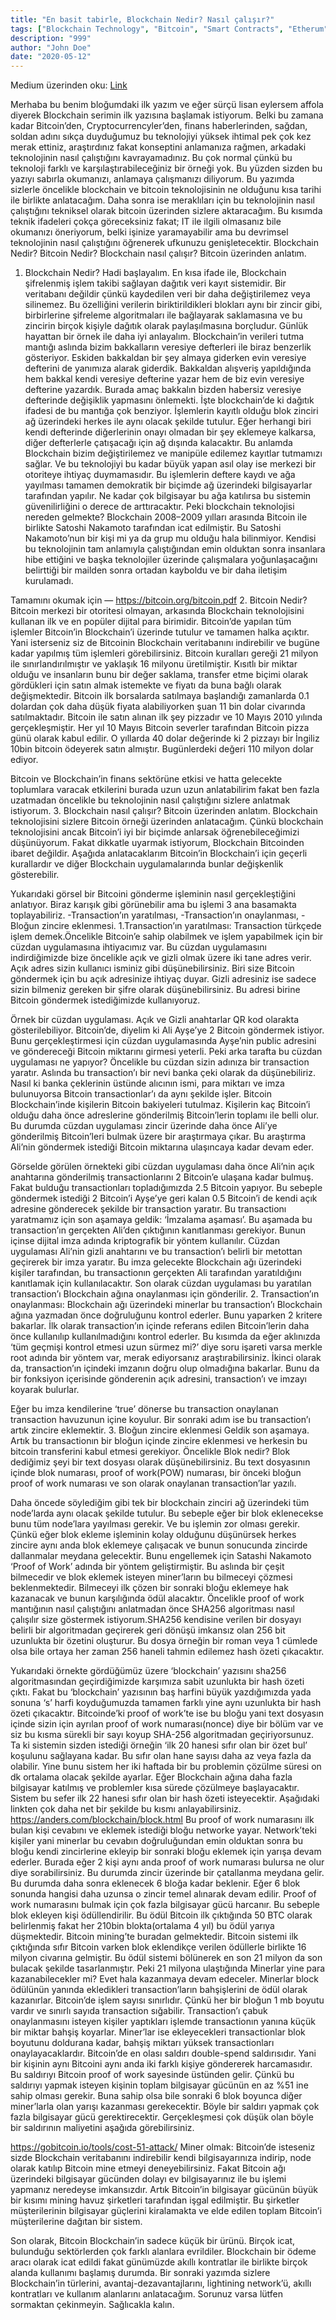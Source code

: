 ```yaml
---
title: "En basit tabirle, Blockchain Nedir? Nasıl çalışır?"
tags: ["Blockchain Technology", "Bitcoin", "Smart Contracts", "Etherum"]
description: "999"
author: "John Doe"
date: "2020-05-12"
---
```

Medium üzerinden oku: 
[Link](https://medium.com/@athelvaci/en-basit-tabirle-blockchain-nedir-nas%C4%B1l-%C3%A7al%C4%B1%C5%9F%C4%B1r-aeb8af992d3)

Merhaba bu benim bloğumdaki ilk yazım ve eğer sürçü lisan eylersem affola diyerek Blockchain serimin ilk yazısına başlamak istiyorum.
Belki bu zamana kadar Bitcoin’den, Cryptocurrencyler’den, finans haberlerinden, sağdan, soldan adını sıkça duyduğumuz bu teknolojiyi yüksek ihtimal pek çok kez merak ettiniz, araştırdınız fakat konseptini anlamanıza rağmen, arkadaki teknolojinin nasıl çalıştığını kavrayamadınız. Bu çok normal çünkü bu teknoloji farklı ve karşılaştırabileceğiniz bir örneği yok. Bu yüzden sizden bu yazıyı sabırla okumanızı, anlamaya çalışmanızı diliyorum.
Bu yazımda sizlerle öncelikle blockchain ve bitcoin teknolojisinin ne olduğunu kısa tarihi ile birlikte anlatacağım. Daha sonra ise meraklıları için bu teknolojinin nasıl çalıştığını tekniksel olarak bitcoin üzerinden sizlere aktaracağım. Bu kısımda teknik ifadeleri çokça göreceksiniz fakat; IT ile ilgili olmasanız bile okumanızı öneriyorum, belki işinize yaramayabilir ama bu devrimsel teknolojinin nasıl çalıştığını öğrenerek ufkunuzu genişletecektir.
Blockchain Nedir?
Bitcoin Nedir?
Blockchain nasıl çalışır? Bitcoin üzerinden anlatım.
1. Blockchain Nedir?
Hadi başlayalım. En kısa ifade ile, Blockchain şifrelenmiş işlem takibi sağlayan dağıtık veri kayıt sistemidir. Bir veritabanı değildir çünkü kaydedilen veri bir daha değiştirilemez veya silinemez. Bu özelliğini verilerin biriktirildikleri blokları aynı bir zincir gibi, birbirlerine şifreleme algoritmaları ile bağlayarak saklamasına ve bu zincirin birçok kişiyle dağıtık olarak paylaşılmasına borçludur. Günlük hayattan bir örnek ile daha iyi anlayalım.
Blockchain’in verileri tutma mantığı aslında bizim bakkalların veresiye defterleri ile biraz benzerlik gösteriyor. Eskiden bakkaldan bir şey almaya giderken evin veresiye defterini de yanımıza alarak giderdik. Bakkaldan alışveriş yapıldığında hem bakkal kendi veresiye defterine yazar hem de biz evin veresiye defterine yazardık. Burada amaç bakkalın bizden habersiz veresiye defterinde değişiklik yapmasını önlemekti. İşte blockchain’de ki dağıtık ifadesi de bu mantığa çok benziyor. İşlemlerin kayıtlı olduğu blok zinciri ağ üzerindeki herkes ile aynı olacak şekilde tutulur. Eğer herhangi biri kendi defterinde diğerlerinin onayı olmadan bir şey eklemeye kalkarsa, diğer defterlerle çatışacağı için ağ dışında kalacaktır.
Bu anlamda Blockchain bizim değiştirilemez ve manipüle edilemez kayıtlar tutmamızı sağlar. Ve bu teknolojiyi bu kadar büyük yapan asıl olay ise merkezi bir otoriteye ihtiyaç duymamasıdır. Bu işlemlerin deftere kaydı ve ağa yayılması tamamen demokratik bir biçimde ağ üzerindeki bilgisayarlar tarafından yapılır. Ne kadar çok bilgisayar bu ağa katılırsa bu sistemin güvenilirliğini o derece de arttıracaktır.
Peki blockchain teknolojisi nereden gelmekte?
Blockchain 2008–2009 yılları arasında Bitcoin ile birlikte Satoshi Nakamoto tarafından icat edilmiştir. Bu Satoshi Nakamoto’nun bir kişi mi ya da grup mu olduğu hala bilinmiyor. Kendisi bu teknolojinin tam anlamıyla çalıştığından emin olduktan sonra insanlara hibe ettiğini ve başka teknolojiler üzerinde çalışmalara yoğunlaşacağını belirttiği bir mailden sonra ortadan kayboldu ve bir daha iletişim kurulamadı.

Tamamını okumak için — https://bitcoin.org/bitcoin.pdf
2. Bitcoin Nedir?
Bitcoin merkezi bir otoritesi olmayan, arkasında Blockchain teknolojisini kullanan ilk ve en popüler dijital para birimidir. Bitcoin’de yapılan tüm işlemler Bitcoin’in Blockchain’i üzerinde tutulur ve tamamen halka açıktır. Yani isterseniz siz de Bitcoinin Blockchain veritabanını indirebilir ve bugüne kadar yapılmış tüm işlemleri görebilirsiniz. Bitcoin kuralları gereği 21 milyon ile sınırlandırılmıştır ve yaklaşık 16 milyonu üretilmiştir. Kısıtlı bir miktar olduğu ve insanların bunu bir değer saklama, transfer etme biçimi olarak gördükleri için satın almak istemekte ve fiyatı da buna bağlı olarak değişmektedir. Bitcoin ilk borsalarda satılmaya başlandığı zamanlarda 0.1 dolardan çok daha düşük fiyata alabiliyorken şuan 11 bin dolar civarında satılmaktadır. Bitcoin ile satın alınan ilk şey pizzadır ve 10 Mayıs 2010 yılında gerçekleşmiştir. Her yıl 10 Mayıs Bitcoin severler tarafından Bitcoin pizza günü olarak kabul edilir. O yıllarda 40 dolar değerinde ki 2 pizzayı bir İngiliz 10bin bitcoin ödeyerek satın almıştır. Bugünlerdeki değeri 110 milyon dolar ediyor.

Bitcoin ve Blockchain’in finans sektörüne etkisi ve hatta gelecekte toplumlara varacak etkilerini burada uzun uzun anlatabilirim fakat ben fazla uzatmadan öncelikle bu teknolojinin nasıl çalıştığını sizlere anlatmak istiyorum.
3. Blockchain nasıl çalışır? Bitcoin üzerinden anlatım.
Blockchain teknolojisini sizlere Bitcoin örneği üzerinden anlatacağım. Çünkü blockchain teknolojisini ancak Bitcoin’i iyi bir biçimde anlarsak öğrenebileceğimizi düşünüyorum. Fakat dikkatle uyarmak istiyorum, Blockchain Bitcoinden ibaret değildir. Aşağıda anlatacaklarım Bitcoin’in Blockchain’i için geçerli kurallardır ve diğer Blockchain uygulamalarında bunlar değişkenlik gösterebilir.

Yukarıdaki görsel bir Bitcoini gönderme işleminin nasıl gerçekleştiğini anlatıyor. Biraz karışık gibi görünebilir ama bu işlemi 3 ana basamakta toplayabiliriz.
-Transaction’ın yaratılması,
-Transaction’ın onaylanması,
-Bloğun zincire eklenmesi.
1.Transaction’ın yaratılması:
Transaction türkçede işlem demek.Öncelikle Bitcoin’e sahip olabilmek ve işlem yapabilmek için bir cüzdan uygulamasına ihtiyacımız var. Bu cüzdan uygulamasını indirdiğimizde bize öncelikle açık ve gizli olmak üzere iki tane adres verir. Açık adres sizin kullanıcı isminiz gibi düşünebilirsiniz. Biri size Bitcoin göndermek için bu açık adresinize ihtiyaç duyar. Gizli adresiniz ise sadece sizin bilmeniz gereken bir şifre olarak düşünebilirsiniz. Bu adresi birine Bitcoin göndermek istediğimizde kullanıyoruz.

Örnek bir cüzdan uygulaması. Açık ve Gizli anahtarlar QR kod olarakta gösterilebiliyor.
Bitcoin’de, diyelim ki Ali Ayşe’ye 2 Bitcoin göndermek istiyor. Bunu gerçekleştirmesi için cüzdan uygulamasında Ayşe’nin public adresini ve göndereceği Bitcoin miktarını girmesi yeterli. Peki arka tarafta bu cüzdan uygulaması ne yapıyor? Öncelikle bu cüzdan sizin adınıza bir transaction yaratır. Aslında bu transaction’ı bir nevi banka çeki olarak da düşünebiliriz. Nasıl ki banka çeklerinin üstünde alıcının ismi, para miktarı ve imza bulunuyorsa Bitcoin transactionlar’ı da aynı şekilde işler.
Bitcoin Blockchain’inde kişilerin Bitcoin bakiyeleri tutulmaz. Kişilerin kaç Bitcoin’i olduğu daha önce adreslerine gönderilmiş Bitcoin’lerin toplamı ile belli olur. Bu durumda cüzdan uygulaması zincir üzerinde daha önce Ali’ye gönderilmiş Bitcoin’leri bulmak üzere bir araştırmaya çıkar. Bu araştırma Ali’nin göndermek istediği Bitcoin miktarına ulaşıncaya kadar devam eder.

Görselde görülen örnekteki gibi cüzdan uygulaması daha önce Ali’nin açık anahtarına gönderilmiş transactionlarını 2 Bitcoin’e ulaşana kadar bulmuş. Fakat bulduğu transactionları topladığımızda 2.5 Bitcoin yapıyor. Bu sebeple göndermek istediği 2 Bitcoin’i Ayşe’ye geri kalan 0.5 Bitcoin’i de kendi açık adresine gönderecek şekilde bir transaction yaratır.
Bu transactionı yaratmamız için son aşamaya geldik: ‘İmzalama aşaması’. Bu aşamada bu transaction’ın gerçekten Ali’den çıktığının kanıtlanması gerekiyor. Bunun içinse dijital imza adında kriptografik bir yöntem kullanılır. Cüzdan uygulaması Ali’nin gizli anahtarını ve bu transaction’ı belirli bir metottan geçirerek bir imza yaratır. Bu imza gelecekte Blockchain ağı üzerindeki kişiler tarafından, bu transactionın gerçekten Ali tarafından yaratıldığını kanıtlamak için kullanılacaktır. Son olarak cüzdan uygulaması bu yaratılan transaction’ı Blockchain ağına onaylanması için gönderilir.
2. Transaction’ın onaylanması:
Blockchain ağı üzerindeki minerlar bu transaction’ı Blockchain ağına yazmadan önce doğruluğunu kontrol ederler. Bunu yaparken 2 kritere bakarlar. İlk olarak transaction’ın içinde referans edilen Bitcoin’lerin daha önce kullanılıp kullanılmadığını kontrol ederler. Bu kısımda da eğer aklınızda ‘tüm geçmişi kontrol etmesi uzun sürmez mi?’ diye soru işareti varsa merkle root adında bir yöntem var, merak ediyorsanız araştırabilirsiniz. İkinci olarak da, transaction’ın içindeki imzanın doğru olup olmadığına bakarlar. Bunu da bir fonksiyon içerisinde gönderenin açık adresini, transaction’ı ve imzayı koyarak bulurlar.

Eğer bu imza kendilerine ‘true’ dönerse bu transaction onaylanan transaction havuzunun içine koyulur. Bir sonraki adım ise bu transaction’ı artık zincire eklemektir.
3. Bloğun zincire eklenmesi
Geldik son aşamaya. Artık bu transactionın bir bloğun içinde zincire eklenmesi ve herkesin bu bitcoin transferini kabul etmesi gerekiyor. Öncelikle Blok nedir? Blok dediğimiz şeyi bir text dosyası olarak düşünebilirsiniz. Bu text dosyasının içinde blok numarası, proof of work(POW) numarası, bir önceki bloğun proof of work numarası ve son olarak onaylanan transaction’lar yazılı.

Daha öncede söylediğim gibi tek bir blockchain zinciri ağ üzerindeki tüm node’larda aynı olacak şekilde tutulur. Bu sebeple eğer bir blok eklenecekse bunu tüm node’lara yayılması gerekir. Ve bu işlemin zor olması gerekir. Çünkü eğer blok ekleme işleminin kolay olduğunu düşünürsek herkes zincire aynı anda blok eklemeye çalışacak ve bunun sonucunda zincirde dallanmalar meydana gelecektir. Bunu engellemek için Satashi Nakamoto ‘Proof of Work’ adında bir yöntem geliştirmiştir. Bu aslında bir çeşit bilmecedir ve blok eklemek isteyen miner’ların bu bilmeceyi çözmesi beklenmektedir. Bilmeceyi ilk çözen bir sonraki bloğu eklemeye hak kazanacak ve bunun karşılığında ödül alacaktır.
Öncelikle proof of work mantığının nasıl çalıştığını anlatmadan önce SHA256 algoritması nasıl çalışılır size göstermek istiyorum.SHA256 kendisine verilen bir dosyayı belirli bir algoritmadan geçirerek geri dönüşü imkansız olan 256 bit uzunlukta bir özetini oluşturur. Bu dosya örneğin bir roman veya 1 cümlede olsa bile ortaya her zaman 256 haneli tahmin edilemez hash özeti çıkacaktır.

Yukarıdaki örnekte gördüğümüz üzere ‘blockchain’ yazısını sha256 algoritmasından geçirdiğimizde karşımıza sabit uzunlukta bir hash özeti çıktı. Fakat bu ‘blockchain’ yazısının baş harfini büyük yazdığımızda yada sonuna ‘s’ harfi koyduğumuzda tamamen farklı yine aynı uzunlukta bir hash özeti çıkacaktır.
Bitcoinde’ki proof of work’te ise bu bloğu yani text dosyasın içinde sizin için ayrılan proof of work numarası(nonce) diye bir bölüm var ve siz bu kısma sürekli bir sayı koyup SHA-256 algoritmadan geçiriyorsunuz. Ta ki sistemin sizden istediği örneğin ‘ilk 20 hanesi sıfır olan bir özet bul’ koşulunu sağlayana kadar. Bu sıfır olan hane sayısı daha az veya fazla da olabilir. Yine bunu sistem her iki haftada bir bu problemin çözülme süresi on dk ortalama olacak şekilde ayarlar. Eğer Blockchain ağına daha fazla bilgisayar katılmış ve problemler kısa sürede çözülmeye başlayacaktır. Sistem bu sefer ilk 22 hanesi sıfır olan bir hash özeti isteyecektir.
Aşağıdaki linkten çok daha net bir şekilde bu kısmı anlayabilirsiniz. https://anders.com/blockchain/block.html
Bu proof of work numarasını ilk bulan kişi cevabını ve eklemek istediği bloğu networke yayar. Network’teki kişiler yani minerlar bu cevabın doğruluğundan emin olduktan sonra bu bloğu kendi zincirlerine ekleyip bir sonraki bloğu eklemek için yarışa devam ederler. Burada eğer 2 kişi aynı anda proof of work numarası bulursa ne olur diye sorabilirsiniz. Bu durumda zincir üzerinde bir çatallanma meydana gelir. Bu durumda daha sonra eklenecek 6 bloğa kadar beklenir. Eğer 6 blok sonunda hangisi daha uzunsa o zincir temel alınarak devam edilir.
Proof of work numarasını bulmak için çok fazla bilgisayar gücü harcanır. Bu sebeple blok ekleyen kişi ödüllendirilir. Bu ödül Bitcoin ilk çıktığında 50 BTC olarak belirlenmiş fakat her 210bin blokta(ortalama 4 yıl) bu ödül yarıya düşmektedir. Bitcoin mining’te buradan gelmektedir. Bitcoin sistemi ilk çıktığında sıfır Bitcoin varken blok eklendikçe verilen ödüllerle birlikte 16 milyon civarına gelmiştir. Bu ödül sistemi bölünerek en son 21 milyon da son bulacak şekilde tasarlanmıştır. Peki 21 milyona ulaştığında Minerlar yine para kazanabilecekler mi?
Evet hala kazanmaya devam edeceler. Minerlar block ödülünün yanında ekledikleri transaction’ların bahşişlerini de ödül olarak kazanırlar. Bitcoin’de işlem sayısı sınırlıdır. Çünkü her bir bloğun 1 mb boyutu vardır ve sınırlı sayıda transaction sığabilir. Transaction’ı çabuk onaylanmasını isteyen kişiler yaptıkları işlemde transactionın yanına küçük bir miktar bahşiş koyarlar. Miner’lar ise ekleyecekleri transactionlar blok boyutunu doldurana kadar, bahşiş miktarı yüksek transactionları onaylayacaklardır.
Bitcoin’de en olası saldırı double-spend saldırısıdır. Yani bir kişinin aynı Bitcoini aynı anda iki farklı kişiye göndererek harcamasıdır. Bu saldırıyı Bitcoin proof of work sayesinde üstünden gelir. Çünkü bu saldırıyı yapmak isteyen kişinin toplam bilgisayar gücünün en az %51 ine sahip olması gerekir. Buna sahip olsa bile sonraki 6 blok boyunca diğer miner’larla olan yarışı kazanması gerekecektir. Böyle bir saldırı yapmak çok fazla bilgisayar gücü gerektirecektir. Gerçekleşmesi çok düşük olan böyle bir saldırının maliyetini aşağıda görebilirsiniz.

https://gobitcoin.io/tools/cost-51-attack/
Miner olmak:
Bitcoin’de isteseniz sizde Blockchain veritabanını indirebilir kendi bilgisayarınıza indirip, node olarak katılıp Bitcoin mine etmeyi deneyebilirsiniz. Fakat Bitcoin ağı üzerindeki bilgisayar gücünden dolayı ev bilgisayarınız ile bu işlemi yapmanız neredeyse imkansızdır. Artık Bitcoin’in bilgisayar gücünün büyük bir kısımı mining havuz şirketleri tarafından işgal edilmiştir. Bu şirketler müşterilerinin bilgisayar güçlerini kiralamakta ve elde edilen toplam Bitcoin’i müşterilerine dağıtan bir sistem.

Son olarak,
Bitcoin Blockchain’in sadece küçük bir ürünü. Birçok icat, bulunduğu sektörlerden çok farklı alanlara evrildiler. Blockchain bir ödeme aracı olarak icat edildi fakat günümüzde akıllı kontratlar ile birlikte birçok alanda kullanımı başlamış durumda. Bir sonraki yazımda sizlere Blockchain’in türlerini, avantaj-dezavantajlarını, lightining network’ü, akıllı kontratları ve kullanım alanlarını anlatacağım.
Sorunuz varsa lütfen sormaktan çekinmeyin.
Sağlıcakla kalın.
